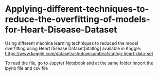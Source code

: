 # Applying-different-techniques-to-reduce-the-overfitting-of-models-for-Heart-Disease-Dataset

Using different machine learning techniques to reduced the model overfitting using Heart Disease Dataset[Statlog] available in Kaggle: https://www.kaggle.com/datasets/shubamsumbria/statlog-heart-data-set

To read the file, go to Jupyter Notebook and at the same folder import the ipynb file and csv file
